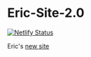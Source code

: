 # Eric-Site-2.0

[![Netlify Status](https://api.netlify.com/api/v1/badges/5539f237-7fa6-4ebe-ba15-2bb7461b5a09/deploy-status)](https://app.netlify.com/sites/ericjaszkowiak/deploys)

Eric's [new site](https://ericjaszkowiak.netlify.app)
